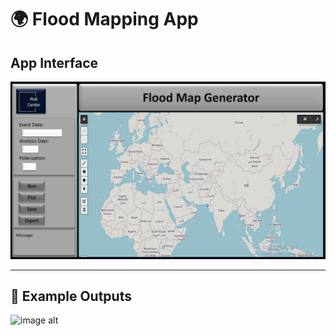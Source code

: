 # 🌍 Flood Mapping App


## App Interface

![image alt](https://github.com/SaeidDaliriSusefi/Flood-Mapping-Sentinel1/blob/a85f25c9d62bb0831978d939ec57b5f57109c741/Images/App.jpg)

-------------------------------------------------------------------------------------------------------------------------------------------------


## 📸 Example Outputs





![image alt](https://github.com/SaeidDaliriSusefi/Flood-Mapping-Sentinel1/blob/507a9cfbc4161b70ba17d0ef2183a151a5bc6470/Images/download%20(2).png)
